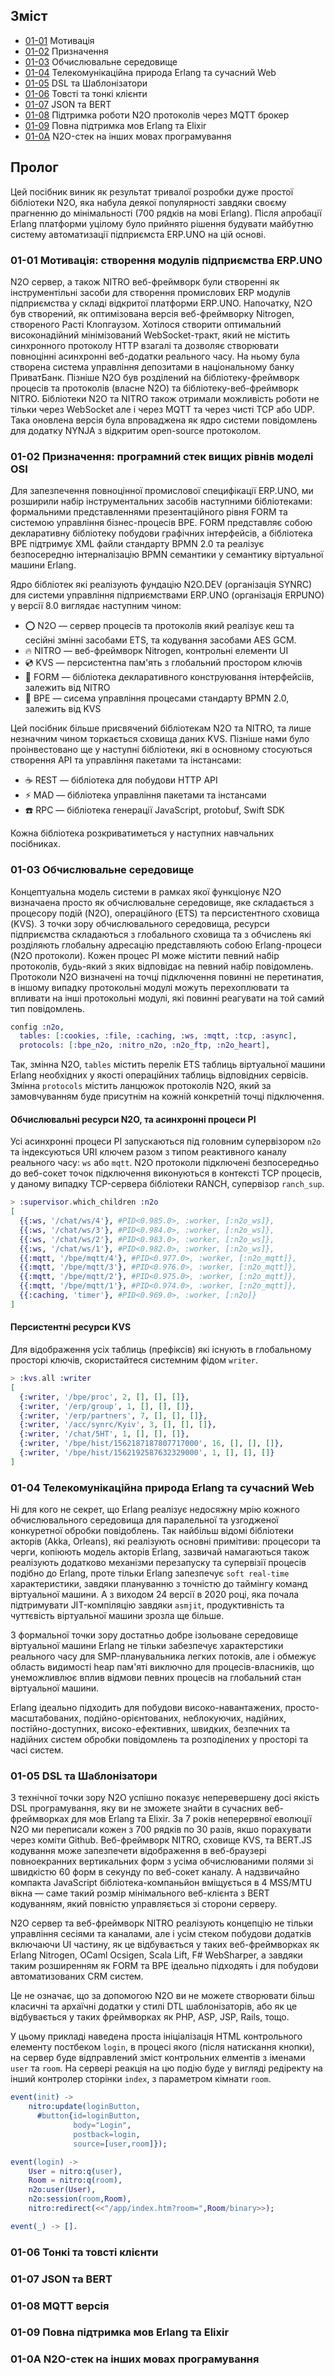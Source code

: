 ## Зміст

* [01-01](https://github.com/synrc/n2o.dev/blob/master/books/n2o/md/01.PROLOGUE.md#01-01-%D0%BC%D0%BE%D1%82%D0%B8%D0%B2%D0%B0%D1%86%D1%96%D1%8F-%D1%81%D1%82%D0%B2%D0%BE%D1%80%D0%B5%D0%BD%D0%BD%D1%8F-%D0%BC%D0%BE%D0%B4%D1%83%D0%BB%D1%96%D0%B2-%D0%BF%D1%96%D0%B4%D0%BF%D1%80%D0%B8%D1%94%D0%BC%D1%81%D1%82%D0%B2%D0%B0-erpuno) Мотивація
* [01-02](https://github.com/synrc/n2o.dev/blob/master/books/n2o/md/01.PROLOGUE.md#01-02-%D0%BF%D1%80%D0%B8%D0%B7%D0%BD%D0%B0%D1%87%D0%B5%D0%BD%D0%BD%D1%8F-%D0%BF%D1%80%D0%BE%D0%B3%D1%80%D0%B0%D0%BC%D0%BD%D0%B8%D0%B9-%D1%81%D1%82%D0%B5%D0%BA-%D0%B2%D0%B8%D1%89%D0%B8%D1%85-%D1%80%D1%96%D0%B2%D0%BD%D1%96%D0%B2-%D0%BC%D0%BE%D0%B4%D0%B5%D0%BB%D1%96-osi) Призначення
* [01-03](https://github.com/synrc/n2o.dev/blob/master/books/n2o/md/01.PROLOGUE.md#01-03-%D0%BE%D0%B1%D1%87%D0%B8%D1%81%D0%BB%D1%8E%D0%B2%D0%B0%D0%BB%D1%8C%D0%BD%D0%B5-%D1%81%D0%B5%D1%80%D0%B5%D0%B4%D0%BE%D0%B2%D0%B8%D1%89%D0%B5) Обчислювальне середовище
* [01-04](https://github.com/synrc/n2o.dev/blob/master/books/n2o/md/01.PROLOGUE.md#01-04-%D1%82%D0%B5%D0%BB%D0%B5%D0%BA%D0%BE%D0%BC%D1%83%D0%BD%D1%96%D0%BA%D0%B0%D1%86%D1%96%D0%B9%D0%BD%D0%B0-%D0%BF%D1%80%D0%B8%D1%80%D0%BE%D0%B4%D0%B0-erlang-%D1%82%D0%B0-%D1%81%D1%83%D1%87%D0%B0%D1%81%D0%BD%D0%B8%D0%B9-web) Телекомунікаційна природа Erlang та сучасний Web
* [01-05](https://github.com/synrc/n2o.dev/blob/master/books/n2o/md/01.PROLOGUE.md#01-05-dsl-%D1%82%D0%B0-%D1%88%D0%B0%D0%B1%D0%BB%D0%BE%D0%BD%D1%96%D0%B7%D0%B0%D1%82%D0%BE%D1%80%D0%B8) DSL та Шаблонізатори
* [01-06]() Товсті та тонкі клієнти
* [01-07](https://github.com/synrc/n2o.dev/blob/master/books/n2o/md/01.PROLOGUE.md#01-06-json-%D1%82%D0%B0-bert) JSON та BERT
* [01-08](https://github.com/synrc/n2o.dev/blob/master/books/n2o/md/01.PROLOGUE.md#01-07-mqtt-%D0%B2%D0%B5%D1%80%D1%81%D1%96%D1%8F) Підтримка роботи N2O протоколів через MQTT брокер
* [01-09]() Повна підтримка мов Erlang та Elixir
* [01-0A]() N2O-стек на інших мовах програмування

## Пролог

Цей посібник виник як результат тривалої розробки дуже простої бібліотеки N2O,
яка набула деякої популярності завдяки своєму прагненню до мінімальності (700 рядків на мові Erlang).
Після апробації Erlang платформи уцілому було прийнято рішення
будувати майбутню систему автоматизації підприємста ERP.UNO на цій основі.

### 01-01 Мотивація: створення модулів підприємства ERP.UNO

N2O сервер, а також NITRO веб-фреймворк були створенні як інструментільні засоби
для створення промислових ERP модулів підприємства у складі відкритої платформи ERP.UNO.
Напочатку, N2O був створений, як оптимізована версія веб-фреймворку Nitrogen,
створеного Расті Клопгаузом. Хотілося створити оптимальний високонадійний мінімізований
WebSocket-тракт, який не містить синхронного протоколу HTTP взагалі та дозволяє
створювати повноцінні асинхронні веб-додатки реального часу. На ньому була створена система
управління депозитами в національному банку ПриватБанк.
Пізніше N2O був розділений на бібліотеку-фреймворк процесів та протоколів (власне N2O) та
бібліотеку-веб-фреймворк NITRO. Бібліотеки N2O та NITRO також отримали можливість роботи
не тільки через WebSocket але і через MQTT та через чисті TCP або UDP. Така оновлена версія
була впроваджена як ядро системи повідомлень для додатку NYNJA з відкритим open-source протоколом.

### 01-02 Призначення: програмний стек вищих рівнів моделі OSI

Для запезпечення повноцінної промислової специфікації ERP.UNO,
ми розширили набір інструментальних засобів наступними бібліотеками:
формальними представленнями презентаційного рівня FORM та системою управління бізнес-процесів BPE.
FORM представляє собою декларативну бібліотеку побудови графічних інтерфейсів,
а бібліотека BPE підтримує XML файли стандарту BPMN 2.0 та реалізує
безпосередню інтерналізацію BPMN семантики у семантику віртуальної машини Erlang.

Ядро бібліотек які реалізують фундацію N2O.DEV (організація SYNRC)
для системи управління підприємствами ERP.UNO (організація ERPUNO)
у версії 8.0 виглядає наступним чином:

* ⭕ N2O &mdash; сервер процесів та протоколів який реалізує кеш та сесійні змінні засобами ETS, та кодування засобами AES GCM.
* 🔥 NITRO &mdash; веб-фреймворк Nitrogen, контрольні елементи UI
* 💿 KVS &mdash; персистентна пам'ять з глобальний простором ключів
* 🧾 FORM &mdash; бібліотека декларативного конструювання інтерфейсіів, залежить від NITRO
* 💠 BPE &mdash; сисема управління процесами стандарту BPMN 2.0, залежить від KVS

Цей посібник більше присвячений бібліотекам N2O та NITRO,
та лише незначним чином торкається сховища даних KVS. Пізніше нами було проінвестовано
ще у наступні бібліотеки, які в основному стосуються створення API та управління
пакетами та інстансами:

* ☕ REST &mdash; бібліотека для побудови HTTP API
* ⚡ MAD &mdash; бібліотека управління пакетами та інстансами
* ☎️ RPC &mdash; бібліотека генерації JavaScript, protobuf, Swift SDK

Кожна бібліотека розкриватиметься у наступних навчальних посібниках.

### 01-03 Обчислювальне середовище

Концептуальна модель системи в рамках якої функціонує N2O визначаена просто як
обчислювальне середовище, яке складається з процесору подій (N2O),
операційного (ETS) та персистентного сховища (KVS).
З точки зору обчислювального середовища, ресурси підприємства складаються
з глобального сховища та з обчислень які розділяють глобальну адресацію представляють
собою Erlang-процеси (N2O протоколи).
Кожен процес PI може містити певний набір протоколів, будь-який з яких відповідає на певний набір повідомлень.
Протоколи N2O визначені на точці підключення повинні не перетинатия, в іншому випадку протокольні
модулі можуть перехоплювати та впливати на інші протокольні модулі, які повинні реагувати
на той самий тип повідомлень.

```elixir
config :n2o,
  tables: [:cookies, :file, :caching, :ws, :mqtt, :tcp, :async],
  protocols: [:bpe_n2o, :nitro_n2o, :n2o_ftp, :n2o_heart],
```

Так, змінна N2O, `tables` містить перелік ETS таблиць віртуальної машини Erlang необхідних
у якості операційних таблиць відповідних сервісів. Змінна `protocols` містить ланцюжок протоколів N2O,
який за замовчуванням буде присутнім на кожній конкретній точці підключення.

#### Обчислювальні ресурси N2O, та асинхронні процеси PI

Усі асинхронні процеси PI запускаються під головним супервізором `n2o` та індексуються URI
ключем разом з типом реактивного каналу реального часу: `ws` або `mqtt`.
N2O протоколи підключені безпосередньо до веб-сокет точок підключення виконуються в контексті TCP процесів,
у даному випадку TCP-сервера бібліотеки RANCH, супервізор `ranch_sup`.

```elixir
> :supervisor.which_children :n2o
[
  {{:ws, '/chat/ws/4'}, #PID<0.985.0>, :worker, [:n2o_ws]},
  {{:ws, '/chat/ws/3'}, #PID<0.984.0>, :worker, [:n2o_ws]},
  {{:ws, '/chat/ws/2'}, #PID<0.983.0>, :worker, [:n2o_ws]},
  {{:ws, '/chat/ws/1'}, #PID<0.982.0>, :worker, [:n2o_ws]},
  {{:mqtt, '/bpe/mqtt/4'}, #PID<0.977.0>, :worker, [:n2o_mqtt]},
  {{:mqtt, '/bpe/mqtt/3'}, #PID<0.976.0>, :worker, [:n2o_mqtt]},
  {{:mqtt, '/bpe/mqtt/2'}, #PID<0.975.0>, :worker, [:n2o_mqtt]},
  {{:mqtt, '/bpe/mqtt/1'}, #PID<0.974.0>, :worker, [:n2o_mqtt]},
  {{:caching, 'timer'}, #PID<0.969.0>, :worker, [:n2o]}
]
```

#### Персистентні ресурси KVS

Для відображення усіх таблиць (префіксів) які існують в глобальному просторі ключів,
скористайтеся системним фідом `writer`.

```elixir
> :kvs.all :writer
[
  {:writer, '/bpe/proc', 2, [], [], []},
  {:writer, '/erp/group', 1, [], [], []},
  {:writer, '/erp/partners', 7, [], [], []},
  {:writer, '/acc/synrc/Kyiv', 3, [], [], []},
  {:writer, '/chat/5HT', 1, [], [], []},
  {:writer, '/bpe/hist/1562187187807717000', 16, [], [], []},
  {:writer, '/bpe/hist/1562192587632329000', 1, [], [], []}
]
```

### 01-04 Телекомунікаційна природа Erlang та сучасний Web

Ні для кого не секрет, що Erlang реалізує недосяжну мрію кожного
обчислювального середовища для паралельної та узгодженої конкуретної
обробки повідоблень. Так найбільш відомі бібліотеки акторів (Akka, Orleans),
які реалізують основні примітиви: процесори та черги, копіюють модель акторів Erlang,
зазвичай намагаються також реалізують додатково механізми перезапуску та супервізії процесів
подібно до Erlang, проте тільки Erlang запезпечує `soft real-time` характеристики,
завдяки плануванню з точністю до таймінгу команд віртуальної машини.
А з виходом 24 версії в 2020 році, яка почала підтримувати JIT-компіляцію
завдяки `asmjit`, продуктивність та чуттєвість віртуальної машини зрозла ще більше.

З формальної точки зору достатньо добре ізольоване середовище віртуальної
машини Erlang не тільки забезпечує характерстики реального часу для SMP-планувальника легких потоків,
але і обмежує область видимості heap пам'яті виключно для процесів-власників, що
унеможливлює вплив відмови певних процесів на глобальний стан віртуальної машини.

Erlang ідеально підходить для побудови високо-навантажених, просто-масштабованих,
подійно-орієнтованих, неблокуючих, надійних, постійно-доступних, високо-ефективних,
швидких, безпечних та надійних систем обробки повідомлень та розподілених у
просторі та часі систем.

### 01-05 DSL та Шаблонізатори

З технічної точки зору N2O успішно показує неперевершену досі
якість DSL програмування, яку ви не зможете знайти в сучасних веб-фреймворках для мов Erlang та Elixir.
За 7 років неперервної еволюції N2O ми переписали кожен з 700 рядків по 30 разів, якшо порахувати через коміти Github.
Веб-фреймворк NITRO, сховище KVS, та BERT.JS кодування може запезпечети відображення в веб-браузері
повноекранних вертикальних форм з усіма обчислюваними полями зі швидкістю 60 форм в секунду по веб-сокет каналу.
А надзвичайно компакта JavaScript бібліотека-компаньйон вміщується в 4 MSS/MTU вікна
&mdash; саме такий розмір мінімального веб-клієнта з BERT кодуванням, який повністю управляється зі сторони серверу.

N2O сервер та веб-фреймворк NITRO реалізують концепцію не тільки управління сесіями та каналами, але і усім стеком
побудови додатків включаючи UI частину, як це відбувається у таких веб-фреймворках як
Erlang Nitrogen, OCaml Ocsigen, Scala Lift, F# WebSharper, а завдяки таким розширенням як FORM та BPE
ідеально підходять і для побудови автоматизованих CRM систем.

Це не означає, що за допомогою N2O ви не можете створювати більш класичні та архаїчні
додатки у стилі DTL шаблонізаторів, або як це відбувається у таких фреймворках
як PHP, ASP, JSP, Rails, тощо.

У цьому прикладі наведена проста ініціалізація HTML контрольного елементу постбеком `login`,
в процесі якого (після натискання кнопки), на сервер буде відправлений зміст
контрольних елментів з іменами `user` та `room`. На сервері реакція на цю подію буде
у вигляді редіректу на інший контролер сторінки `index`, з параметром кімнати `room`.

```erlang
event(init) ->
    nitro:update(loginButton,
      #button{id=loginButton,
              body="Login",
              postback=login,
              source=[user,room]});

event(login) ->
    User = nitro:q(user),
    Room = nitro:q(room),
    n2o:user(User),
    n2o:session(room,Room),
    nitro:redirect(<<"/app/index.htm?room=",Room/binary>>);

event(_) -> [].
```

### 01-06 Тонкі та товсті клієнти

### 01-07 JSON та BERT

### 01-08 MQTT версія

### 01-09 Повна підтримка мов Erlang та Elixir

### 01-0A N2O-стек на інших мовах програмування
